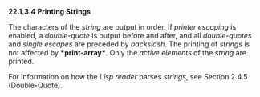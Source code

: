 **22.1.3.4 Printing Strings** 

The characters of the *string* are output in order. If *printer escaping* is enabled, a *double-quote* is output before and after, and all *double-quotes* and *single escapes* are preceded by *backslash*. The printing of *strings* is not affected by **\*print-array\***. Only the *active elements* of the *string* are printed. 

For information on how the *Lisp reader* parses *strings*, see Section 2.4.5 (Double-Quote). 

